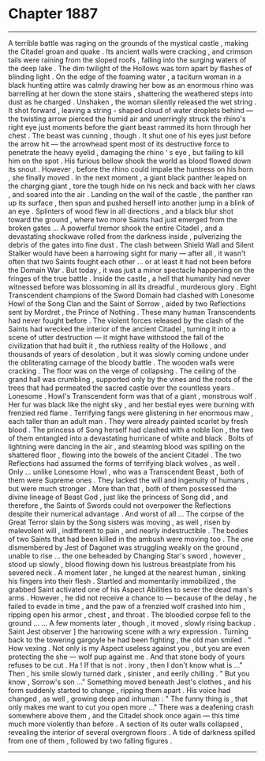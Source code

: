 
# Chapter 1887


---

A terrible battle was raging on the grounds of the mystical castle , making the Citadel groan and quake . Its ancient walls were cracking , and crimson tails were raining from the sloped roofs , falling into the surging waters of the deep lake . The dim twilight of the Hollows was torn apart by flashes of blinding light .
On the edge of the foaming water , a taciturn woman in a black hunting attire was calmly drawing her bow as an enormous rhino was barrelling at her down the stone stairs , shattering the weathered steps into dust as he charged . Unshaken , the woman silently released the wet string . It shot forward , leaving a string - shaped cloud of water droplets behind — the twisting arrow pierced the humid air and unerringly struck the rhino's right eye just moments before the giant beast rammed its horn through her chest .
The beast was cunning , though . It shut one of his eyes just before the arrow hit — the arrowhead spent most of its destructive force to penetrate the heavy eyelid , damaging the rhino ‘ s eye , but failing to kill him on the spot .
His furious bellow shook the world as blood flowed down its snout .
However , before the rhino could impale the huntress on his horn , she finally moved .
In the next moment , a giant black panther leaped on the charging giant , tore the tough hide on his neck and back with her claws , and soared into the air . Landing on the wall of the castle , the panther ran up its surface , then spun and pushed herself into another jump in a blink of an eye . Splinters of wood flew in all directions , and a black blur shot toward the ground , where two more Saints had just emerged from the broken gates ...
A powerful tremor shook the entire Citadel , and a devastating shockwave rolled from the darkness inside , pulverizing the debris of the gates into fine dust .
The clash between Shield Wall and Silent Stalker would have been a harrowing sight for many — after all , it wasn't often that two Saints fought each other ... or at least it had not been before the Domain War .
But today , it was just a minor spectacle happening on the fringes of the true battle .
Inside the castle , a hell that humanity had never witnessed before was blossoming in all its dreadful , murderous glory .
Eight Transcendent champions of the Sword Domain had clashed with Lonesome Howl of the Song Clan and the Saint of Sorrow , aided by two Reflections sent by Mordret , the Prince of Nothing . These many human Transcendents had never fought before .
The violent forces released by the clash of the Saints had wrecked the interior of the ancient Citadel , turning it into a scene of utter destruction — it might have withstood the fall of the civilization that had built it , the ruthless reality of the Hollows , and thousands of years of desolation , but it was slowly coming undone under the obliterating carnage of the bloody battle .
The wooden walls were cracking . The floor was on the verge of collapsing . The ceiling of the grand hall was crumbling , supported only by the vines and the roots of the trees that had permeated the sacred castle over the countless years . Lonesome . Howl's Transcendent form was that of a giant , monstrous wolf . Her fur was black like the night sky , and her bestial eyes were burning with frenzied red flame . Terrifying fangs were glistening in her enormous maw , each taller than an adult man .
They were already painted scarlet by fresh blood .
The princess of Song herself had clashed with a noble lion , the two of them entangled into a devastating hurricane of white and black . Bolts of lightning were dancing in the air , and steaming blood was spilling on the shattered floor , flowing into the bowels of the ancient Citadel .
The two Reflections had assumed the forms of terrifying black wolves , as well . Only ... unlike Lonesome Howl , who was a Transcendent Beast , both of them were Supreme ones .
They lacked the will and ingenuity of humans , but were much stronger . More than that , both of them possessed the divine lineage of Beast God , just like the princess of Song did , and therefore , the Saints of Swords could not overpower the Reflections despite their numerical advantage .
And worst of all ...
The corpse of the Great Terror slain by the Song sisters was moving , as well , risen by malevolent will , indifferent to pain , and nearly indestructible .
The bodies of two Saints that had been killed in the ambush were moving too . The one dismembered by Jest of Dagonet was struggling weakly on the ground , unable to rise ... the one beheaded by Changing Star's sword , however , stood up slowly , blood flowing down his lustrous breastplate from his severed neck . A moment later , he lunged at the nearest human , sinking his fingers into their flesh .
Startled and momentarily immobilized , the grabbed Saint activated one of his Aspect Abilities to sever the dead man's arms . However , he did not receive a chance to — because of the delay , he failed to evade in time , and the paw of a frenzied wolf crashed into him , ripping open his armor , chest , and throat .
The bloodied corpse fell to the ground ...
... A few moments later , though , it moved , slowly rising backup .
Saint Jest observer ] the harrowing scene with a wry expression .
Turning back to the towering gargoyle he had been fighting , the old man smiled .
" How vexing . Not only is my Aspect useless against you , but you are even protecting the she — wolf pup against me . And that stone body of yours refuses to be cut . Ha ! If that is not . irony , then I don't know what is ..."
Then , his smile slowly turned dark , sinister , and eerily chilling .
" But you know , Sorrow's son ..."
Something moved beneath Jest's clothes , and his form suddenly started to change , ripping them apart .
His voice had changed , as well , growing deep and inhuman :
" The funny thing is , that only makes me want to cut you open more ..."
There was a deafening crash somewhere above them , and the Citadel shook once again — this time much more violently than before . A section of its outer walls collapsed , revealing the interior of several overgrown floors .
A tide of darkness spilled from one of them , followed by two falling figures .

---

